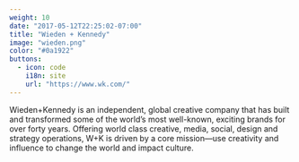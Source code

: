 ```yaml
---
weight: 10
date: "2017-05-12T22:25:02-07:00"
title: "Wieden + Kennedy"
image: "wieden.png"
color: "#0a1922"
buttons:
  - icon: code
    i18n: site
    url: "https://www.wk.com/"
---
```


Wieden+Kennedy 
is 
an 
independent, 
global 
creative 
company 
that 
has 
built 
and 
transformed 
some 
of 
the 
world’s 
most 
well-known, 
exciting 
brands 
for 
over 
forty 
years. 
Offering 
world 
class 
creative, 
media, 
social, 
design 
and 
strategy 
operations, 
W+K 
is 
driven 
by 
a 
core 
mission—use 
creativity 
and 
influence 
to 
change 
the 
world 
and 
impact 
culture. 
